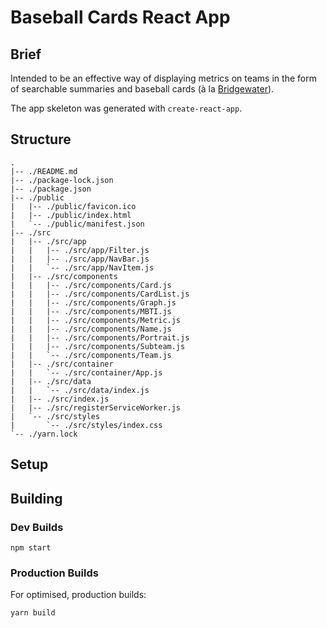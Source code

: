# Baseball Cards React App

## Brief

Intended to be an effective way of displaying metrics on teams in the form of searchable summaries and baseball cards (à la [Bridgewater](https://goo.gl/gPfeRB)).

The app skeleton was generated with `create-react-app`.

## Structure

```plaintext
.
|-- ./README.md
|-- ./package-lock.json
|-- ./package.json
|-- ./public
|   |-- ./public/favicon.ico
|   |-- ./public/index.html
|   `-- ./public/manifest.json
|-- ./src
|   |-- ./src/app
|   |   |-- ./src/app/Filter.js
|   |   |-- ./src/app/NavBar.js
|   |   `-- ./src/app/NavItem.js
|   |-- ./src/components
|   |   |-- ./src/components/Card.js
|   |   |-- ./src/components/CardList.js
|   |   |-- ./src/components/Graph.js
|   |   |-- ./src/components/MBTI.js
|   |   |-- ./src/components/Metric.js
|   |   |-- ./src/components/Name.js
|   |   |-- ./src/components/Portrait.js
|   |   |-- ./src/components/Subteam.js
|   |   `-- ./src/components/Team.js
|   |-- ./src/container
|   |   `-- ./src/container/App.js
|   |-- ./src/data
|   |   `-- ./src/data/index.js
|   |-- ./src/index.js
|   |-- ./src/registerServiceWorker.js
|   `-- ./src/styles
|       `-- ./src/styles/index.css
`-- ./yarn.lock

```

## Setup

## Building

### Dev Builds

```plaintext
npm start
```

### Production Builds

For optimised, production builds:

```plaintext
yarn build
```